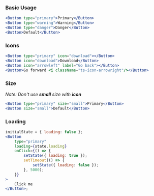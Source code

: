 ### Basic Usage

```jsx
<Button type="primary">Primary</Button>
<Button type="warning">Warning</Button>
<Button type="danger">Danger</Button>
<Button>Default</Button>
```

### Icons

```jsx
<Button type="primary" icon="download"></Button>
<Button icon="download">Download</Button>
<Button icon="arrowleft" label="Go back"></Button>
<Button>Go forward <i className="ts-icon-arrowright"/></Button>
```

### Size

_Note: Don't use **small** size with **icon**_

```jsx
<Button type="primary" size="small">Primary</Button>
<Button size="small">Default</Button>
```

### Loading

```jsx
initialState = { loading: false };
<Button
	type="primary"
	loading={state.loading}
	onClick={() => {
		setState({ loading: true });
		setTimeout(() => {
			setState({ loading: false });
		}, 5000);
	}}
>
	Click me
</Button>;
```
